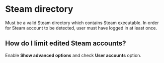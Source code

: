 # Steam directory

Must be a valid Steam directory which contains Steam executable. In order for Steam account to be detected, user must have logged in at least once.

## How do I limit edited Steam accounts?

Enable **Show advanced options** and check **User accounts** option.